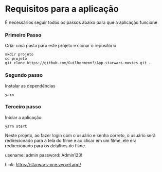 # Requisitos para a aplicação

É necessários seguir todos os passos abaixo para que a aplicação funcione

### Primeiro Passo

Criar uma pasta para este projeto e clonar o repositório

```
mkdir projeto
cd projeto
git clone https://github.com/Guilhermennf/App-starwars-movies.git .
```

### Segundo passo

Instalar as dependências

```
yarn
```

### Terceiro passo

Iniciar a aplicação

```
yarn start
```


Neste projeto, ao fazer login com o usuário e senha correto, o usuário será redirecionado para a tela do filme e ao clicar em um filme, ele era redirecionado para os detalhes do filme.

usename: admin
password: Admin123!

Link: https://starwars-one.vercel.app/
